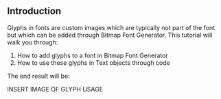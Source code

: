 ## Introduction

Glyphs in fonts are custom images which are typically not part of the font but which can be added through Bitmap Font Generator. This tutorial will walk you through:

1.  How to add glyphs to a font in Bitmap Font Generator
2.  How to use these glyphs in Text objects through code

The end result will be:

INSERT IMAGE OF GLYPH USAGE
